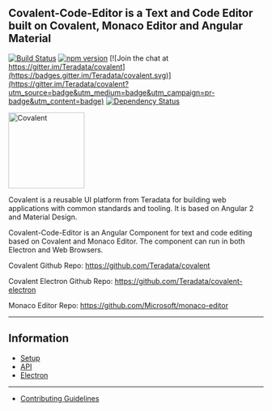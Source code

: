 ## Covalent-Code-Editor is a Text and Code Editor built on Covalent, Monaco Editor and Angular Material

[![Build Status](https://travis-ci.org/Teradata/covalent.svg?branch=develop)](https://travis-ci.org/Teradata/covalent-code-editor)
[![npm version](https://badge.fury.io/js/%40covalent%2Fcore.svg)](https://badge.fury.io/js/%40covalent%2Fcode-editor)
[![Join the chat at https://gitter.im/Teradata/covalent](https://badges.gitter.im/Teradata/covalent.svg)](https://gitter.im/Teradata/covalent?utm_source=badge&utm_medium=badge&utm_campaign=pr-badge&utm_content=badge)
[![Dependency Status](https://dependencyci.com/github/Teradata/covalent/badge)](https://dependencyci.com/github/Teradata/covalent-code-editor)

<img alt="Covalent" src="https://cdn.rawgit.com/Teradata/covalent/develop/src/app/assets/icons/covalent.svg" width="150">

Covalent is a reusable UI platform from Teradata for building web applications with common standards and tooling. It is based on Angular 2 and Material Design.

Covalent-Code-Editor is an Angular Component for text and code editing based on Covalent and Monaco Editor. The component can run in both Electron and Web Browsers.

Covalent Github Repo: https://github.com/Teradata/covalent

Covalent Electron Github Repo: https://github.com/Teradata/covalent-electron

Monaco Editor Repo: https://github.com/Microsoft/monaco-editor

---

## Information

* [Setup](docs/SETUP.md)
* [API](docs/API.md)
* [Electron](docs/Electron.md)

---

* [Contributing Guidelines](docs/CONTRIBUTING.md)